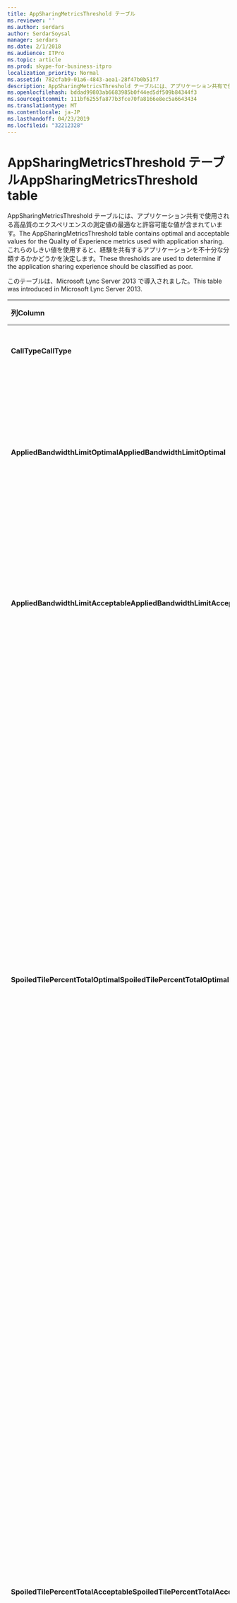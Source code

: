 ```yaml
---
title: AppSharingMetricsThreshold テーブル
ms.reviewer: ''
ms.author: serdars
author: SerdarSoysal
manager: serdars
ms.date: 2/1/2018
ms.audience: ITPro
ms.topic: article
ms.prod: skype-for-business-itpro
localization_priority: Normal
ms.assetid: 782cfab9-01a6-4843-aea1-28f47b0b51f7
description: AppSharingMetricsThreshold テーブルには、アプリケーション共有で使用される高品質のエクスペリエンスの測定値の最適なと許容可能な値が含まれています。 これらのしきい値を使用すると、経験を共有するアプリケーションを不十分な分類するかかどうかを決定します。
ms.openlocfilehash: bddad99803ab6683985b0f44ed5df509b84344f3
ms.sourcegitcommit: 111bf6255fa877b3fce70fa8166e8ec5a6643434
ms.translationtype: MT
ms.contentlocale: ja-JP
ms.lasthandoff: 04/23/2019
ms.locfileid: "32212328"
---
```

# <a name="appsharingmetricsthreshold-table"></a><span data-ttu-id="1c5a6-104">AppSharingMetricsThreshold テーブル</span><span class="sxs-lookup"><span data-stu-id="1c5a6-104">AppSharingMetricsThreshold table</span></span>
 
<span data-ttu-id="1c5a6-105">AppSharingMetricsThreshold テーブルには、アプリケーション共有で使用される高品質のエクスペリエンスの測定値の最適なと許容可能な値が含まれています。</span><span class="sxs-lookup"><span data-stu-id="1c5a6-105">The AppSharingMetricsThreshold table contains optimal and acceptable values for the Quality of Experience metrics used with application sharing.</span></span> <span data-ttu-id="1c5a6-106">これらのしきい値を使用すると、経験を共有するアプリケーションを不十分な分類するかかどうかを決定します。</span><span class="sxs-lookup"><span data-stu-id="1c5a6-106">These thresholds are used to determine if the application sharing experience should be classified as poor.</span></span>
  
<span data-ttu-id="1c5a6-107">このテーブルは、Microsoft Lync Server 2013 で導入されました。</span><span class="sxs-lookup"><span data-stu-id="1c5a6-107">This table was introduced in Microsoft Lync Server 2013.</span></span>
  
|<span data-ttu-id="1c5a6-108">**列**</span><span class="sxs-lookup"><span data-stu-id="1c5a6-108">**Column**</span></span>|<span data-ttu-id="1c5a6-109">**データ型**</span><span class="sxs-lookup"><span data-stu-id="1c5a6-109">**Data Type**</span></span>|<span data-ttu-id="1c5a6-110">**キー/インデックス**</span><span class="sxs-lookup"><span data-stu-id="1c5a6-110">**Key/Index**</span></span>|<span data-ttu-id="1c5a6-111">**詳細**</span><span class="sxs-lookup"><span data-stu-id="1c5a6-111">**Details**</span></span>|
|:-----|:-----|:-----|:-----|
|<span data-ttu-id="1c5a6-112">**CallType**</span><span class="sxs-lookup"><span data-stu-id="1c5a6-112">**CallType**</span></span> <br/> |<span data-ttu-id="1c5a6-113">int</span><span class="sxs-lookup"><span data-stu-id="1c5a6-113">int</span></span>  <br/> |<span data-ttu-id="1c5a6-114">Primary</span><span class="sxs-lookup"><span data-stu-id="1c5a6-114">Primary</span></span>  <br/> |<span data-ttu-id="1c5a6-115">配置された呼び出しの種類です。</span><span class="sxs-lookup"><span data-stu-id="1c5a6-115">Type of call that was placed.</span></span>  <br/> |
|<span data-ttu-id="1c5a6-116">**AppliedBandwidthLimitOptimal**</span><span class="sxs-lookup"><span data-stu-id="1c5a6-116">**AppliedBandwidthLimitOptimal**</span></span> <br/> |<span data-ttu-id="1c5a6-117">int</span><span class="sxs-lookup"><span data-stu-id="1c5a6-117">int</span></span>  <br/> ||<span data-ttu-id="1c5a6-118">アプリケーションを共有するための最適な帯域幅の制限です。</span><span class="sxs-lookup"><span data-stu-id="1c5a6-118">Optimal bandwidth limitation for application sharing.</span></span> <span data-ttu-id="1c5a6-119">既定値は、1000000 です。</span><span class="sxs-lookup"><span data-stu-id="1c5a6-119">The default value is 1000000.</span></span>  <br/> |
|<span data-ttu-id="1c5a6-120">**AppliedBandwidthLimitAcceptable**</span><span class="sxs-lookup"><span data-stu-id="1c5a6-120">**AppliedBandwidthLimitAcceptable**</span></span> <br/> |<span data-ttu-id="1c5a6-121">int</span><span class="sxs-lookup"><span data-stu-id="1c5a6-121">int</span></span>  <br/> ||<span data-ttu-id="1c5a6-122">アプリケーションを共有するための十分な帯域幅制限。</span><span class="sxs-lookup"><span data-stu-id="1c5a6-122">Acceptable bandwidth limitation for application sharing.</span></span> <span data-ttu-id="1c5a6-123">既定値は、500000 です。</span><span class="sxs-lookup"><span data-stu-id="1c5a6-123">The default value is 500000.</span></span>  <br/> |
|<span data-ttu-id="1c5a6-124">**SpoiledTilePercentTotalOptimal**</span><span class="sxs-lookup"><span data-stu-id="1c5a6-124">**SpoiledTilePercentTotalOptimal**</span></span> <br/> |<span data-ttu-id="1c5a6-125">decimal(5,2)</span><span class="sxs-lookup"><span data-stu-id="1c5a6-125">decimal(5,2)</span></span>  <br/> ||<span data-ttu-id="1c5a6-126">「不良」タイルの場合、アプリケーション共有の品質をクラス分けするための最適の割合 (%)。</span><span class="sxs-lookup"><span data-stu-id="1c5a6-126">Optimal percentage rate for "spoiled" tiles for classifying an Application Sharing quality.</span></span> <span data-ttu-id="1c5a6-127">この値は、視聴者に到達しなかった共有からのコンテンツの割合です。</span><span class="sxs-lookup"><span data-stu-id="1c5a6-127">This value is the percentage of the content from the sharer that did not reach the viewer.</span></span> <span data-ttu-id="1c5a6-128">コンテンツが破棄 (または不良) と共有先は、グラフィックス ソースからタイルを破棄または、ASMCU は、パケットの破棄を並べて表示並べて表示先からそれぞれ。</span><span class="sxs-lookup"><span data-stu-id="1c5a6-128">Content may be discarded (or spoiled) when the sharer discards tiles from the graphics source or the ASMCU tiles discards tiles from Sharer respectively.</span></span> <span data-ttu-id="1c5a6-129">既定値は、11% です。</span><span class="sxs-lookup"><span data-stu-id="1c5a6-129">The default value is 11 percent.</span></span>  <br/> |
|<span data-ttu-id="1c5a6-130">**SpoiledTilePercentTotalAcceptable**</span><span class="sxs-lookup"><span data-stu-id="1c5a6-130">**SpoiledTilePercentTotalAcceptable**</span></span> <br/> |<span data-ttu-id="1c5a6-131">decimal(5,2)</span><span class="sxs-lookup"><span data-stu-id="1c5a6-131">decimal(5,2)</span></span>  <br/> ||<span data-ttu-id="1c5a6-132">「不良」タイルの場合、アプリケーション共有の品質をクラス分けするためのレートを許容可能な割合です。</span><span class="sxs-lookup"><span data-stu-id="1c5a6-132">Acceptable percentage rate for "spoiled" tiles for classifying an Application Sharing quality.</span></span> <span data-ttu-id="1c5a6-133">この値は、視聴者に到達しなかった共有からのコンテンツの割合です。</span><span class="sxs-lookup"><span data-stu-id="1c5a6-133">This value is the percentage of the content from the sharer that did not reach the viewer.</span></span> <span data-ttu-id="1c5a6-134">コンテンツが破棄 (または不良) と共有先は、グラフィックス ソースからタイルを破棄または、ASMCU は、パケットの破棄を並べて表示並べて表示先からそれぞれ。</span><span class="sxs-lookup"><span data-stu-id="1c5a6-134">Content may be discarded (or spoiled) when the sharer discards tiles from the graphics source or the ASMCU tiles discards tiles from Sharer respectively.</span></span> <span data-ttu-id="1c5a6-135">既定値は、36% です。</span><span class="sxs-lookup"><span data-stu-id="1c5a6-135">The default value is 36 percent.</span></span>  <br/> |
|<span data-ttu-id="1c5a6-136">**JitterInterArrivalOptimal**</span><span class="sxs-lookup"><span data-stu-id="1c5a6-136">**JitterInterArrivalOptimal**</span></span> <br/> |<span data-ttu-id="1c5a6-137">int</span><span class="sxs-lookup"><span data-stu-id="1c5a6-137">int</span></span>  <br/> ||<span data-ttu-id="1c5a6-138">Microsoft Lync Server 2013 では、この列は使用されません。</span><span class="sxs-lookup"><span data-stu-id="1c5a6-138">This column is not used in Microsoft Lync Server 2013.</span></span>  <br/> |
|<span data-ttu-id="1c5a6-139">**JitterInterArrivalAcceptable**</span><span class="sxs-lookup"><span data-stu-id="1c5a6-139">**JitterInterArrivalAcceptable**</span></span> <br/> |<span data-ttu-id="1c5a6-140">int</span><span class="sxs-lookup"><span data-stu-id="1c5a6-140">int</span></span>  <br/> ||<span data-ttu-id="1c5a6-141">Microsoft Lync Server 2013 では、この列は使用されません。</span><span class="sxs-lookup"><span data-stu-id="1c5a6-141">This column is not used in Microsoft Lync Server 2013.</span></span>  <br/> |
|<span data-ttu-id="1c5a6-142">**RelativeOneWayBurstDensityOptimal**</span><span class="sxs-lookup"><span data-stu-id="1c5a6-142">**RelativeOneWayBurstDensityOptimal**</span></span> <br/> |<span data-ttu-id="1c5a6-143">float</span><span class="sxs-lookup"><span data-stu-id="1c5a6-143">float</span></span>  <br/> ||<span data-ttu-id="1c5a6-144">Microsoft Lync Server 2013 では、この列は使用されません。</span><span class="sxs-lookup"><span data-stu-id="1c5a6-144">This column is not used in Microsoft Lync Server 2013.</span></span>  <br/> |
|<span data-ttu-id="1c5a6-145">**RelativeOneWayBurstDensityAcceptable**</span><span class="sxs-lookup"><span data-stu-id="1c5a6-145">**RelativeOneWayBurstDensityAcceptable**</span></span> <br/> |<span data-ttu-id="1c5a6-146">float</span><span class="sxs-lookup"><span data-stu-id="1c5a6-146">float</span></span>  <br/> ||<span data-ttu-id="1c5a6-147">Microsoft Lync Server 2013 では、この列は使用されません。</span><span class="sxs-lookup"><span data-stu-id="1c5a6-147">This column is not used in Microsoft Lync Server 2013.</span></span>  <br/> |
|<span data-ttu-id="1c5a6-148">**RDPTileProcessingLatencyBurstDensityOptimal**</span><span class="sxs-lookup"><span data-stu-id="1c5a6-148">**RDPTileProcessingLatencyBurstDensityOptimal**</span></span> <br/> |<span data-ttu-id="1c5a6-149">float</span><span class="sxs-lookup"><span data-stu-id="1c5a6-149">float</span></span>  <br/> ||<span data-ttu-id="1c5a6-150">Microsoft Lync Server 2013 では、この列は使用されません。</span><span class="sxs-lookup"><span data-stu-id="1c5a6-150">This column is not used in Microsoft Lync Server 2013.</span></span>  <br/> |
|<span data-ttu-id="1c5a6-151">**RDPTileProcessingLatencyBurstDensityAcceptable**</span><span class="sxs-lookup"><span data-stu-id="1c5a6-151">**RDPTileProcessingLatencyBurstDensityAcceptable**</span></span> <br/> |<span data-ttu-id="1c5a6-152">float</span><span class="sxs-lookup"><span data-stu-id="1c5a6-152">float</span></span>  <br/> ||<span data-ttu-id="1c5a6-153">Microsoft Lync Server 2013 では、この列は使用されません。</span><span class="sxs-lookup"><span data-stu-id="1c5a6-153">This column is not used in Microsoft Lync Server 2013.</span></span>  <br/> |
|<span data-ttu-id="1c5a6-154">**RelativeOneWayAverageOptimal**</span><span class="sxs-lookup"><span data-stu-id="1c5a6-154">**RelativeOneWayAverageOptimal**</span></span> <br/> |<span data-ttu-id="1c5a6-155">float</span><span class="sxs-lookup"><span data-stu-id="1c5a6-155">float</span></span>  <br/> ||<span data-ttu-id="1c5a6-156">アプリケーションの共有に関連するメディアの 2 つのエンドポイント間での相対的な一方向遅延の最適な値です。</span><span class="sxs-lookup"><span data-stu-id="1c5a6-156">Optimal value for the relative one-way delay between the two media endpoints involved in the application sharing.</span></span> <span data-ttu-id="1c5a6-157">これは 1 ホップの遅延の測定です。</span><span class="sxs-lookup"><span data-stu-id="1c5a6-157">This is a single-hop latency measure.</span></span> <span data-ttu-id="1c5a6-158">既定値は、1.0 秒です。</span><span class="sxs-lookup"><span data-stu-id="1c5a6-158">The default value is 1.0 seconds.</span></span>  <br/> <span data-ttu-id="1c5a6-159">列は、Microsoft Lync Server 2013 で導入されました。</span><span class="sxs-lookup"><span data-stu-id="1c5a6-159">The column was introduced in Microsoft Lync Server 2013.</span></span>  <br/> |
|<span data-ttu-id="1c5a6-160">**RelativeOneWayAverageAcceptable**</span><span class="sxs-lookup"><span data-stu-id="1c5a6-160">**RelativeOneWayAverageAcceptable**</span></span> <br/> |<span data-ttu-id="1c5a6-161">float</span><span class="sxs-lookup"><span data-stu-id="1c5a6-161">float</span></span>  <br/> ||<span data-ttu-id="1c5a6-162">アプリケーションの共有に関連するメディアの 2 つのエンドポイント間での相対的な一方向遅延の最適な値です。</span><span class="sxs-lookup"><span data-stu-id="1c5a6-162">Optimal value for the relative one-way delay between the two media endpoints involved in the application sharing.</span></span> <span data-ttu-id="1c5a6-163">これは 1 ホップの遅延の測定です。</span><span class="sxs-lookup"><span data-stu-id="1c5a6-163">This is a single-hop latency measure.</span></span> <span data-ttu-id="1c5a6-164">既定値は、1.75 秒です。</span><span class="sxs-lookup"><span data-stu-id="1c5a6-164">The default value is 1.75 seconds.</span></span>  <br/> <span data-ttu-id="1c5a6-165">列は、Microsoft Lync Server 2013 で導入されました。</span><span class="sxs-lookup"><span data-stu-id="1c5a6-165">The column was introduced in Microsoft Lync Server 2013.</span></span>  <br/> |
|<span data-ttu-id="1c5a6-166">**RDPTileProcessingLatencyAverageOptimal**</span><span class="sxs-lookup"><span data-stu-id="1c5a6-166">**RDPTileProcessingLatencyAverageOptimal**</span></span> <br/> |<span data-ttu-id="1c5a6-167">float</span><span class="sxs-lookup"><span data-stu-id="1c5a6-167">float</span></span>  <br/> ||<span data-ttu-id="1c5a6-168">閲覧セッションの継続時間中に、会議サーバーの待機時間を処理する平均 RDP タイルの最適な値です。</span><span class="sxs-lookup"><span data-stu-id="1c5a6-168">Optimal value of the average RDP tile processing latency in the AS Conferencing Server over the duration of the viewing session.</span></span> <span data-ttu-id="1c5a6-169">遅延時間の間の時間差 (共有または状況によって MCU) は、サーバー上の開始フレームをエンコードし、ビューアーで、同一の開始フレームがデコードされると、</span><span class="sxs-lookup"><span data-stu-id="1c5a6-169">Latency is the time difference between when the Start Frame is encoded on the server (sharer or MCU depending on the scenario) and the same Start Frame is decoded on the viewer.</span></span>  <br/> <span data-ttu-id="1c5a6-170">平均値が高いと、表示の際の遅延が大きくなります。</span><span class="sxs-lookup"><span data-stu-id="1c5a6-170">A high average reflects a longer delay in the viewing experience.</span></span> <span data-ttu-id="1c5a6-171">過負荷の会議サーバーでは平均遅延が大きくなる場合があります。</span><span class="sxs-lookup"><span data-stu-id="1c5a6-171">An overloaded conferencing server may experience higher average delays.</span></span> <span data-ttu-id="1c5a6-172">既定値は、200 ミリ秒です。</span><span class="sxs-lookup"><span data-stu-id="1c5a6-172">The default value is 200ms.</span></span>  <br/> <span data-ttu-id="1c5a6-173">列は、Microsoft Lync Server 2013 で導入されました。</span><span class="sxs-lookup"><span data-stu-id="1c5a6-173">The column was introduced in Microsoft Lync Server 2013.</span></span>  <br/> |
|<span data-ttu-id="1c5a6-174">**RDPTileProcessingLatencyAverageAcceptable**</span><span class="sxs-lookup"><span data-stu-id="1c5a6-174">**RDPTileProcessingLatencyAverageAcceptable**</span></span> <br/> |<span data-ttu-id="1c5a6-175">float</span><span class="sxs-lookup"><span data-stu-id="1c5a6-175">float</span></span>  <br/> ||<span data-ttu-id="1c5a6-176">閲覧セッションの継続時間中に、会議サーバーの待機時間を処理する平均 RDP タイルの有効な値。</span><span class="sxs-lookup"><span data-stu-id="1c5a6-176">Acceptable value of the average RDP tile processing latency in the AS Conferencing Server over the duration of the viewing session.</span></span> <span data-ttu-id="1c5a6-177">遅延時間の間の時間差 (共有または状況によって MCU) は、サーバー上の開始フレームをエンコードし、ビューアーで、同一の開始フレームがデコードされると、</span><span class="sxs-lookup"><span data-stu-id="1c5a6-177">Latency is the time difference between when the Start Frame is encoded on the server (sharer or MCU depending on the scenario) and the same Start Frame is decoded on the viewer.</span></span>  <br/> <span data-ttu-id="1c5a6-178">平均値が高いと、表示の際の遅延が大きくなります。</span><span class="sxs-lookup"><span data-stu-id="1c5a6-178">A high average reflects a longer delay in the viewing experience.</span></span> <span data-ttu-id="1c5a6-179">過負荷の会議サーバーでは平均遅延が大きくなる場合があります。</span><span class="sxs-lookup"><span data-stu-id="1c5a6-179">An overloaded conferencing server may experience higher average delays.</span></span> <span data-ttu-id="1c5a6-180">既定値は、200 ミリ秒です。</span><span class="sxs-lookup"><span data-stu-id="1c5a6-180">The default value is 200ms.</span></span>  <br/> <span data-ttu-id="1c5a6-181">列は、Microsoft Lync Server 2013 で導入されました。</span><span class="sxs-lookup"><span data-stu-id="1c5a6-181">The column was introduced in Microsoft Lync Server 2013.</span></span>  <br/> |
   

